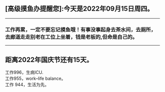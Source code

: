 ## [高级摸鱼办提醒您]:今天是2022年09月15日周四。
---
### 工作再累，一定不要忘记摸鱼哦！有事没事起身去茶水间，去厕所，去廊道走走别老在工位上坐着，钱是老板的,但命是自己的。
---
距离2022年国庆节还有15天。  
---
工作996，生病ICU.  
工作955，work–life balance。  
工作 944，生活为先。
